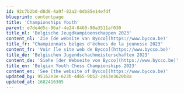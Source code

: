 ```yaml
---
id: 92c7b2b0-d8d6-4a9f-82a2-0db85e14efdf
blueprint: contentpage
title: 'Championships Youth'
parent: e7de4d5c-96af-4e24-8460-90a3511af030
title_nl: 'Belgische Jeugdkampioenschappen 2023'
content_nl: 'Zie [de website van Bycco](https://www.bycco.be)'
title_fr: "Championnats belges d'échecs de la jeunesse 2023"
content_fr: 'Voir [le site web de Bycco](https://www.bycco.be)'
title_de: 'Belgischen Jugendschachmeisterschaften 2023'
content_de: 'Siehe [der Webseite von Bycco](https://www.bycco.be)'
title_en: 'Belgian Youth Chess Championships 2023'
content_en: 'See [the website of Bycco](https://www.bycco.be)'
updated_by: 95162e3e-623b-4d65-9b52-2463e3620b8a
updated_at: 1682416305
---
```

